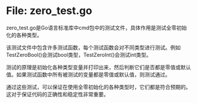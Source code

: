 # File: zero_test.go

zero_test.go是Go语言标准库中cmd包中的测试文件，具体作用是测试全零初始化的各种类型。

该测试文件中包含许多测试函数，每个测试函数会对不同类型进行测试。例如TestZeroBool()会测试bool类型，TestZeroInt()会测试int类型。

测试的原理是初始化各种类型变量并打印出来，然后判断它们是否都是零值或默认值。如果测试函数中所有被测试的变量都是零值或默认值，则测试通过。

通过这些测试，可以保证在使用全零初始化的各种类型时，它们都是符合预期的。这对于保证代码的正确性和稳定性非常重要。

